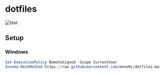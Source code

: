 # dotfiles

![test](https://github.com/mono0x/dotfiles/workflows/test/badge.svg)

## Setup

### Windows

```powershell
Set-ExecutionPolicy RemoteSigned -Scope CurrentUser
Invoke-RestMethod https://raw.githubusercontent.com/mono0x/dotfiles/main/build-env/bootstrap.ps1
```
